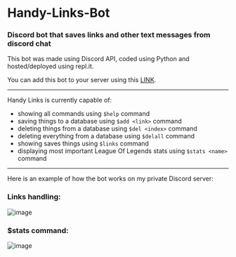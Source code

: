# Handy-Links-Bot
### Discord bot that saves links and other text messages from discord chat

This bot was made using Discord API, coded using Python and hosted/deployed using repl.it.

You can add this bot to your server using this [LINK](https://discord.com/api/oauth2/authorize?client_id=863493514477568070&permissions=2147990592&scope=bot).

---

Handy Links is currently capable of:
- showing all commands using `$help` command
- saving things to a database using `$add <link>` command
- deleting things from a database using `$del <index>` command
- deleting everything from a database using `$delall` command
- showing saves things using `$links` command
- displaying most important League Of Legends stats using `$stats <name>` command

---

Here is an example of how the bot works on my private Discord server:

### Links handling:
![image](https://github.com/hi-im-angel/Handy-Links-Bot/blob/main/imgs/handybot.png "Example of the bot working below:")
<br>

### $stats command:
![image](https://user-images.githubusercontent.com/65863073/126881228-e41537e7-bd03-4ac6-bf02-21c3f97db418.png)
